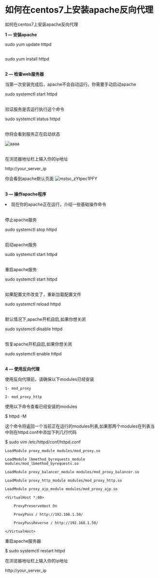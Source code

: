 # 如何在centos7上安装apache反向代理
如何在centos7上安装apache反向代理

<p><b>1 — 安装apache</b></p>
sudo yum update httpd<br><br>

sudo yum install httpd<br><br>

<p><b>2 — 检查web服务器</b></p>
当第一次安装完成后，apache不会自动运行。你需要手动启动apache

sudo systemctl start httpd<br><br>

验证服务是否运行执行这个命令

sudo systemctl status httpd<br><br>

你将会看到服务正在启动状态

![aaaa](https://user-images.githubusercontent.com/51197053/140646159-102eefb1-55a6-4418-a082-3b1f76e3094e.png)<br><br>


在浏览器地址栏上输入你的ip地址

http://your_server_ip

你会看到apache默认页面
![mstsc_zYtpec1PFY](https://user-images.githubusercontent.com/51197053/140646319-04f0e72b-f889-492f-bb87-38b41992ba0a.png)<br><br>

<p><b>3 — 操作apache程序</b></p>
<li>现在你的apache正在运行，介绍一些基础操作命令<br><br>

停止apache服务

sudo systemctl stop httpd<br><br>

启动apache服务

sudo systemctl start httpd<br><br>

重启apache服务

sudo systemctl start httpd<br><br>

如果配置文件改变了，重新加载配置文件

sudo systemctl reload httpd<br><br>

默认情况下,apache开机自启,如果你想关闭

sudo systemctl disable httpd<br><br>

恢复apache开机自启,如果你想关闭

sudo systemctl enable httpd<br><br>

<p><b>4 — 使用反向代理</b></p>

使用反向代理前，请确保以下modules已经安装

```
1- mod_proxy

2- mod_proxy_http
```

使用以下命令查看已经安装的modules

$ httpd -M

这个命令将返回一个当前正在运行的modules列表,如果那两个modules在列表当中则在httpd.conf中添加下列几行代码

$ sudo vim /etc/httpd/conf/httpd.conf

```vim
LoadModule proxy_module modules/mod_proxy.so

LoadModule lbmethod_byrequests_module modules/mod_lbmethod_byrequests.so

LoadModule proxy_balancer_module modules/mod_proxy_balancer.so

LoadModule proxy_http_module modules/mod_proxy_http.so

LoadModule proxy_ajp_module modules/mod_proxy_ajp.so

<VirtualHost *:80>

    ProxyPreserveHost On

    ProxyPass / http://192.168.1.50/

    ProxyPassReverse / http://192.168.1.50/

</VirtualHost>
```

重启apache服务器

$ sudo systemctl restart httpd

在浏览器地址栏上输入你的ip地址

http://your_server_ip